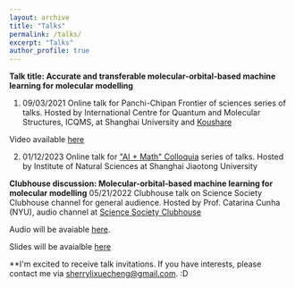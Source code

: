 ```yaml
---
layout: archive
title: "Talks"
permalink: /talks/
excerpt: "Talks"
author_profile: true
---
```


**Talk title: Accurate and transferable molecular-orbital-based machine learning for molecular modelling**

1. 09/03/2021 Online talk for Panchi-Chipan Frontier of sciences series of talks. Hosted by International Centre for Quantum and Molecular Structures, ICQMS, at Shanghai University and [Koushare](https://www.koushare.com/)

Video available [here](https://www.koushare.com/video/videodetail/16294)


2. 01/12/2023 Online talk for ["AI + Math" Colloquia](https://ins.sjtu.edu.cn/seminars/2440) series of talks. Hosted by Institute of Natural Sciences at Shanghai Jiaotong University 


**Clubhouse discussion: Molecular-orbital-based machine learning for molecular modelling**
05/21/2022 Clubhouse talk on Science Society Clubhouse channel for general audience. Hosted by Prof. Catarina Cunha (NYU), audio channel at [Science Society Clubhouse](https://www.clubhousesciencesociety.com/)

Audio will be avaiable [here](https://www.clubhouse.com/join/science-society/KJT0wIVG/mWwgqlwY?utm_medium=ch_invite&utm_campaign=j24X6ivwc0EnmCitvMfvdw-166570).

Slides will be avaialble [here](https://sherrylixuecheng.github.io/files/talk_05_21.pdf)


**I'm excited to receive talk invitations. If you have interests, please contact me via sherrylixuecheng@gmail.com. :D
